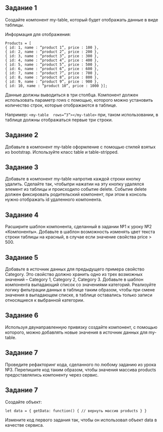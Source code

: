 ## Задание 1

Создайте компонент my-table, который будет отображать данные в виде таблицы.

Информация для отображения:

    Products = [
    { id: 1, name : “product 1”, price : 100 },
    { id: 2, name : “product 2”, price : 200 },
    { id: 3, name : “product 3”, price : 300 },
    { id: 4, name : “product 4”, price : 400 },
    { id: 5, name : “product 5”, price : 500 },
    { id: 6, name : “product 6”, price : 600 },
    { id: 7, name : “product 7”, price : 700 },
    { id: 8, name : “product 8”, price : 800 },
    { id: 9, name : “product 9”, price : 900 },
    { id: 10, name : “product 10”, price : 1000 }];

  

Данные должны выводиться в три столбца. Компонент должен использовать параметр rows с помощью, которого можно установить количество строк, которые отображаются в таблице.

Например: `<my-table  rows=”3”></my-table>` при, таком использовании, в таблице должны отображаться первые три строки.

## Задание 2

Добавьте в компонент my-table оформление с помощью стилей взятых из bootstrap.
Используйте класс table и table-stripped.

## Задание 3

Добавьте в компонент my-table напротив каждой строки кнопку удалить. 
Сделайте так, чтобыпри нажатии на эту кнопку удалялся элемент из таблицы и происходило событие delete.
Событие delete должен фиксировать родительский компонент, при этом в консоль нужно отображать id удаленного компонента.

## Задание 4

Расширите шаблон компонента, сделанный в задании №1 к уроку №2 «Компоненты».
Добавьте в шаблон возможность изменять цвет текста строки таблицы на красный, в случае
если значение свойства price > 500.

## Задание 5

Добавьте в источник данных для предыдущего примера свойство Category. 
Это свойство должно хранить одно из трех возможных значений – Category 1, Category 2, Category 3.
Добавьте в шаблон компонента выпадающий список со значениями категорий. 
Реализуйте логику фильтрации данных в таблице таким образом, чтобы при смене значения в
выпадающем списке, в таблице оставались только записи относящиеся к выбранной категории.

## Задание 6

Используя двунаправленную привязку создайте компонент, с помощью которого, можно
добавлять новые значения в источник данных для my-table.

## Задание 7

Проведите рефакторинг кода, сделанного по любому заданию из урока №3. 
Перепишите код таким образом, чтобы значения массива products предоставлялись компоненту через сервис.

## Задание 7

Создайте объект:

`let data = {
    getData: function() {
    // вернуть массив products
    }
}`

Измените код первого задания так, чтобы он использовал объект data в качестве сервиса.